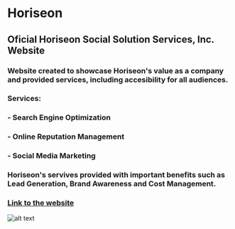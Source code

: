 # Horiseon

## Oficial Horiseon Social Solution Services, Inc. Website

### Website created to showcase Horiseon's value as a company and provided services, including accesibility for all audiences.

### Services:

### - Search Engine Optimization
### - Online Reputation Management
### - Social Media Marketing 

### Horiseon's servives provided with important benefits such as Lead Generation, Brand Awareness and Cost Management.

### [Link to the website]()

![alt text](Horiseon.png)